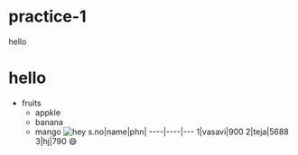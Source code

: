# practice-1
hello
# hello
* fruits
   * appkle
   * banana
   * mango
![hey](https://images.unsplash.com/photo-1520453803296-c39eabe2dab4?ixlib=rb-1.2.1&ixid=MnwxMjA3fDB8MHxzZWFyY2h8Mnx8aGVsbG98ZW58MHx8MHx8&w=1000&q=80)
s.no|name|phn|
----|----|---
1|vasavi|900
2|teja|5688
3|hj|790
😄
